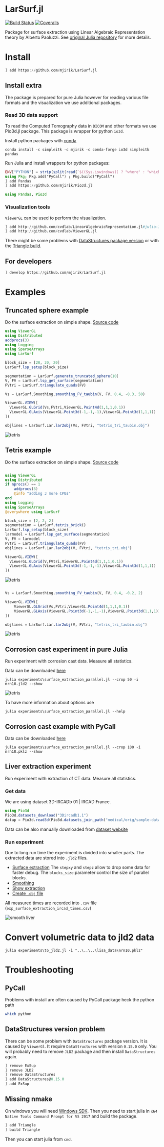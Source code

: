 # LarSurf.jl

[![Build Status](https://travis-ci.org/mjirik/LarSurf.jl.svg?branch=master)](https://travis-ci.org/mjirik/LarSurf.jl)
[![Coveralls](https://coveralls.io/repos/github/mjirik/LarSurf.jl/badge.svg?branch=master)](https://coveralls.io/github/mjirik/LarSurf.jl?branch=master)


Package for surface extraction using Linear Algebraic Representation theory by
Alberto Paoluzzi. See
[original Julia repository](https://github.com/cvdlab/LinearAlgebraicRepresentation.jl)
for more details.



# Install


```julia
] add https://github.com/mjirik/LarSurf.jl
```


## Install extra

The package is prepared for pure Julia however for reading various file formats and
the visualization we use additional packages.


### Read 3D data support

To read the
Computed Tomography
data in `DICOM` and other formats we use Pio3d.jl package. This package is wrapper for python `io3d`.

Install python packages with [conda](https://www.anaconda.com/distribution/#download-section)

```commandline
conda install -c simpleitk -c mjirik -c conda-forge io3d simpleitk pandas
```


Run Julia and install wrappers for python packages:

```julia
ENV["PYTHON"] = strip(split(read(`$((Sys.iswindows() ? "where" : "which")) python`, String), "\n")[1])
using Pkg; Pkg.add("PyCall") ; Pkg.build("PyCall")
] add Pandas
] add https://github.com/mjirik/Pio3d.jl

using Pandas, Pio3d

```

### Visualization tools

`ViewerGL` can be used to perform the visualization.

```julia
] add http://github.com/cvdlab/LinearAlgebraicRepresentation.jl#julia-1.0
] add http://github.com/cvdlab/ViewerGL.jl
```


There might be some problems with [DataStructures package version](#datastructures-version-problem)
or with the [Triangle build](#missing-nmake).


## For developers

```julia
] develop https://github.com/mjirik/LarSurf.jl
```


# Examples

## Truncated sphere example

Do the surface extraction on simple shape. [Source code](examples/show_surface_parallel_truncated_sphere.jl)

```julia
using ViewerGL
using Distributed
addprocs(3)
using Logging
using SparseArrays
using LarSurf

block_size = [20, 20, 20]
LarSurf.lsp_setup(block_size)

segmentation = LarSurf.generate_truncated_sphere(10)
V, FV = LarSurf.lsp_get_surface(segmentation)
FVtri = LarSurf.triangulate_quads(FV)

Vs = LarSurf.Smoothing.smoothing_FV_taubin(V, FV, 0.4, -0.3, 50)

ViewerGL.VIEW([
  ViewerGL.GLGrid(Vs,FVtri,ViewerGL.Point4d(1,1,1,0.1))
  ViewerGL.GLAxis(ViewerGL.Point3d(-1,-1,-1),ViewerGL.Point3d(1,1,1))
])

objlines = LarSurf.Lar.lar2obj(Vs, FVtri, "tetris_tri_taubin.obj")
```

![tetris](graphics/truncated_sphere.png)


## Tetris example

Do the surface extraction on simple shape. [Source code](examples/show_surface_parallel_tetris.jl)

```julia

using ViewerGL
using Distributed
if nprocs() == 1
    addprocs(3)
	@info "adding 3 more CPUs"
end
using Logging
using SparseArrays
@everywhere using LarSurf

block_size = [2, 2, 2]
segmentation = LarSurf.tetris_brick()
LarSurf.lsp_setup(block_size)
larmodel = LarSurf.lsp_get_surface(segmentation)
V, FV = larmodel
FVtri = LarSurf.triangulate_quads(FV)
objlines = LarSurf.Lar.lar2obj(V, FVtri, "tetris_tri.obj")

ViewerGL.VIEW([
  ViewerGL.GLGrid(V,FVtri,ViewerGL.Point4d(1,1,1,0.1))
  ViewerGL.GLAxis(ViewerGL.Point3d(-1,-1,-1),ViewerGL.Point3d(1,1,1))
])
```

![tetris](graphics/tetris.png)

```Julia

Vs = LarSurf.Smoothing.smoothing_FV_taubin(V, FV, 0.4, -0.2, 2)

ViewerGL.VIEW([
    ViewerGL.GLGrid(Vs,FVtri,ViewerGL.Point4d(1,1,1,0.1))
	ViewerGL.GLAxis(ViewerGL.Point3d(-1,-1,-1),ViewerGL.Point3d(1,1,1))
])

objlines = LarSurf.Lar.lar2obj(V, FVtri, "tetris_tri_taubin.obj")
```

![tetris](graphics/tetris_taubin.png)

## Corrosion cast experiment in pure Julia

Run experiment with corrosion cast data. Measure all statistics.

Data can be downloaded [here](http://home.zcu.cz/~mjirik/lisa/sample_data/nrn10.jld2)

```commandline
julia experiments\surface_extraction_parallel.jl --crop 50 -i nrn10.jld2 --show
```

![tetris](graphics/nrn10_50.png)

To have more information about options use
```commandline
julia experiments\surface_extraction_parallel.jl --help
```


## Corrosion cast example with PyCall


Data can be downloaded [here](http://home.zcu.cz/~mjirik/lisa/sample_data/nrn10.pklz)

```commandline
julia experiments\surface_extraction_parallel.jl --crop 100 -i nrn10.pklz --show
```


## Liver extraction experiment

Run experiment with extraction of CT data. Measure all statistics.

### Get data

We are using dataset 3D-IRCADb 01 | IRCAD France.

```julia
using Pio3d
Pio3d.datasets_download("3Dircadb1.1")
datap = Pio3d.read3d(Pio3d.datasets_join_path("medical/orig/sample-data/nrn4.pklz"))

```
Data can be also manually downloaded from [dataset website](https://www.ircad.fr/research/3d-ircadb-01/)

### Run experiment

Due to long run time the experiment is divided into smaller parts.
The extracted data are stored into `.jld2` files.

* [Surface extraction](experiments/surface_extraction_parallel_ircad01.jl)
	The `stepxy` and `stepz` allow to drop some data for faster debug.
	The `blocks_size` parameter control the size of parallel blocks.
* [Smoothing](experiments/surface_extraction_parallel_ircad01_smoothing.jl)
* [Show extraction](experiments/surface_extraction_parallel_ircad01_show.jl)
* [Create `.obj` file](experiments/surface_extraction_parallel_ircad01_obj.jl)

All measured times are recorded into `.csv` file
(`exp_surface_extraction_ircad_times.csv`)

![smooth liver](graphics/liver_taubin.png)


# Convert volumetric data to jld2 data

```commandline
julia experiments\to_jld2.jl -i "..\..\..\lisa_data\nrn10.pklz"
```


# Troubleshooting

## PyCall
Problems with install are often caused by PyCall package
heck the python path

```bash
which python
```

## DataStructures version problem

There can be some problem with `DataStructures` package version. It is
caused by `ViewerGl`. It require `DataStructures` with version `0.15.0` only.
You will probably need to remove `JLD2` package and then install `DataStructures`
again.

```julia
] remove ExSup
] remove JLD2
] remove DataStructures
] add DataStructures@0.15.0
] add ExSup


```

## Missing nmake

On windows you will need
[Windows SDK](https://developer.microsoft.com/cs-cz/windows/downloads/windows-10-sdk).
Then you need to start julia in `x64 Native Tools Command Prompt for VS 2017` and
build the package.

```julia
] add Triangle
] build Triangle
```

Then you can start julia from `cmd`.
